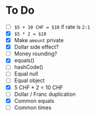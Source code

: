 # To Do

 - [ ] `$5 + 10 CHF = $10` if rate is `2:1`
 - [x] `$5 * 2 = $10`
 - [x] Make `amount` private
 - [x] Dollar side effect?
 - [ ] Money rounding?
 - [x] equals()
 - [ ] hashCode()
 - [ ] Equal null
 - [ ] Equal object
 - [x] 5 CHF * 2 = 10 CHF
 - [ ] Dollar / Franc duplication
 - [x] Common equals
 - [ ] Common times
